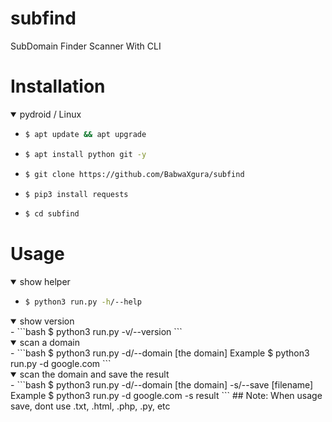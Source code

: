 # subfind
SubDomain Finder Scanner With CLI 

# Installation
<details open>
<summary> pydroid / Linux</summary>

- ```bash
  $ apt update && apt upgrade
  ```

- ```bash
  $ apt install python git -y
  ```

- ```bash
  $ git clone https://github.com/BabwaXgura/subfind
  ```

- ```bash
  $ pip3 install requests
  ```

- ```bash
  $ cd subfind
  ```

# Usage
<details open>
<summary> show helper</summary>

- ```bash
  $ python3 run.py -h/--help
  ```
<details open>
<summary> show version </summary>
- ```bash
  $ python3 run.py -v/--version
  ```
<details open>
<summary> scan a domain</summary>
- ```bash
  $ python3 run.py -d/--domain [the domain]
  Example
  $ python3 run.py -d google.com
  ```
<details open>
<summary>scan the domain and save the result</summary>
- ```bash
  $ python3 run.py -d/--domain [the domain] -s/--save [filename]
  Example
  $ python3 run.py -d google.com -s result
  ```
## Note: When usage save, dont use .txt, .html, .php, .py, etc
